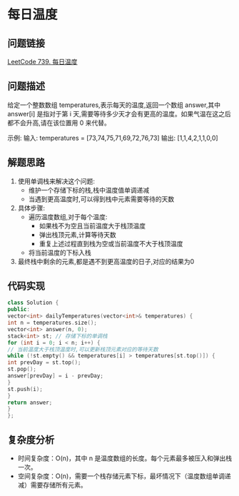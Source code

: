 # 每日温度

## 问题链接
[LeetCode 739. 每日温度](https://leetcode.com/problems/daily-temperatures/)

## 问题描述
给定一个整数数组 temperatures,表示每天的温度,返回一个数组 answer,其中 answer[i] 是指对于第 i 天,需要等待多少天才会有更高的温度。如果气温在这之后都不会升高,请在该位置用 0 来代替。

示例:
输入: temperatures = [73,74,75,71,69,72,76,73]
输出: [1,1,4,2,1,1,0,0]

## 解题思路
1. 使用单调栈来解决这个问题:
   - 维护一个存储下标的栈,栈中温度值单调递减
   - 当遇到更高温度时,可以得到栈中元素需要等待的天数
2. 具体步骤:
   - 遍历温度数组,对于每个温度:
     - 如果栈不为空且当前温度大于栈顶温度
     - 弹出栈顶元素,计算等待天数
     - 重复上述过程直到栈为空或当前温度不大于栈顶温度
   - 将当前温度的下标入栈
3. 最终栈中剩余的元素,都是遇不到更高温度的日子,对应的结果为0

## 代码实现

```cpp
class Solution {
public:
vector<int> dailyTemperatures(vector<int>& temperatures) {
int n = temperatures.size();
vector<int> answer(n, 0);
stack<int> st; // 存储下标的单调栈
for (int i = 0; i < n; i++) {
// 当前温度大于栈顶温度时,可以更新栈顶元素对应的等待天数
while (!st.empty() && temperatures[i] > temperatures[st.top()]) {
int prevDay = st.top();
st.pop();
answer[prevDay] = i - prevDay;
}
st.push(i);
}
return answer;
}
};

```

## 复杂度分析
- 时间复杂度：O(n)，其中 n 是温度数组的长度。每个元素最多被压入和弹出栈一次。
- 空间复杂度：O(n)，需要一个栈存储元素下标，最坏情况下（温度数组单调递减）需要存储所有元素。